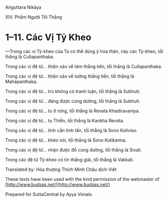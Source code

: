 Aṅguttara Nikāya

XIV. Phẩm Người Tối Thắng

# 1–11. Các Vị Tỷ Kheo

—Trong các vị Tỷ-kheo của Ta có thể dùng ý hóa thân, này các Tỷ-kheo, tối thắng là Cullapanthaka.

Trong các vị đệ tử... thiện xảo về tâm thắng tiến, tối thắng là Cullapanthaka.

Trong các vị đệ tử... thiện xảo về tưởng thắng tiến, tối thắng là Mahàpanthaka.

Trong các vị đệ tử... trú không có tranh luận, tối thắng là Subhuti.

Trong các vị đệ tử... đáng được cúng dường, tối thắng là Subhuti.

Trong các vị đệ tử... tu ở rừng, tối thắng là Revata Khadiravaniya.

Trong các vị đệ tử... tu Thiền, tối thắng là Kankha Revata.

Trong các vị đệ tử... tinh cần tinh tấn, tối thắng là Sono Koliviso.

Trong các vị đệ tử... khéo nói, tối thắng là Sono Kutikanna.

Trong các vị đệ tử... nhận được đồ cúng dường, tối thắng là Sivali.

Trong các đệ tử Tỷ-kheo có tín thắng giải, tối thắng là Vakkali.

Translated by: Hòa thượng Thích Minh Châu dịch Việt

These texts have been used with the kind permission of the webmaster of [http://www.budsas.net/](http://www.budsas.net/)

Prepared for SuttaCentral by Ayya Vimala.